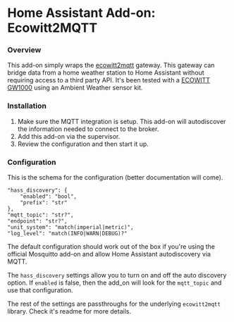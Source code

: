 # Home Assistant Add-on: Ecowitt2MQTT

### Overview

This add-on simply wraps the [ecowitt2mqtt](https://github.com/bachya/ecowitt2mqtt) gateway. This gateway can bridge data from a home weather station to Home Assistant without requiring access to a third party API. It's been tested with a [ECOWITT GW1000](https://www.ecowitt.com/shop/goodsDetail/16) using an Ambient Weather sensor kit.

### Installation

1. Make sure the MQTT integration is setup. This add-on will autodiscover the information needed to connect to the broker.
2. Add this add-on via the supervisor.
3. Review the configuration and then start it up.

### Configuration

This is the schema for the configuration (better documentation will come).

````
"hass_discovery": {
    "enabled": "bool",
    "prefix": "str"
},
"mqtt_topic": "str?",
"endpoint": "str?",
"unit_system": "match(imperial|metric)",
"log_level": "match(INFO|WARN|DEBUG)?"
````

The default configuration should work out of the box if you're using the official Mosquitto add-on and allow Home Assistant autodiscovery via MQTT.

The `hass_discovery` settings allow you to turn on and off the auto discovery option. If `enabled` is false, then the add_on will look for the `mqtt_topic` and use that configuration.

The rest of the settings are passthroughs for the underlying `ecowitt2mqtt` library. Check it's readme for more details.
